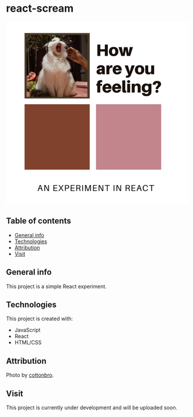 # react-scream

![How are you feeling logo](https://github.com/worksofgenius/react-scream/blob/master/react-scream-logo.png)

## Table of contents
* [General info](#general-info)
* [Technologies](#technologies)
* [Attribution](#attribution)
* [Visit](#visit)

## General info
This project is a simple React experiment.
	
## Technologies
This project is created with:
* JavaScript
* React
* HTML/CSS

## Attribution
Photo by [cottonbro](https://www.pexels.com/photo/white-and-black-cat-sitting-on-table-6869638/).
	
## Visit
This project is currently under development and will be uploaded soon.
